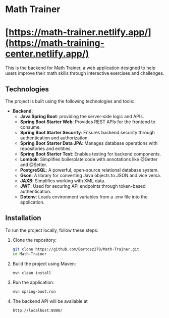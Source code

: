 # Math Trainer
# [https://math-trainer.netlify.app/](https://math-training-center.netlify.app/)

This is the backend for Math Trainer, a web application designed to help users improve their math skills through interactive exercises and challenges. 

## Technologies

The project is built using the following technologies and tools:

- **Backend**:
  - **Java Spring Boot**: providing the server-side logic and APIs.
  - **Spring Boot Starter Web**: Provides REST APIs for the frontend to consume.
  - **Spring Boot Starter Security**: Ensures backend security through authentication and authorization.
  - **Spring Boot Starter Data JPA**: Manages database operations with repositories and entities.
  - **Spring Boot Starter Test**: Enables testing for backend components.
  - **Lombok**: Simplifies boilerplate code with annotations like @Getter and @Setter.
  - **PostgreSQL**: A powerful, open-source relational database system.
  - **Gson**: A library for converting Java objects to JSON and vice versa.
  - **JAXB**: Simplifies working with XML data.
  - **JWT**: Used for securing API endpoints through token-based authentication.
  - **Dotenv**: Loads environment variables from a .env file into the application.

## Installation

To run the project locally, follow these steps:

1. Clone the repository:
   ```bash
   git clone https://github.com/Bartosz278/Math-Trainer.git
   cd Math-Trainer
2. Build the project using Maven:
   ```bash
   mvn clean install
3. Run the application:
   ```bash
   mvn spring-boot:run
4. The backend API will be available at
   ```bash
   http://localhost:8080/


